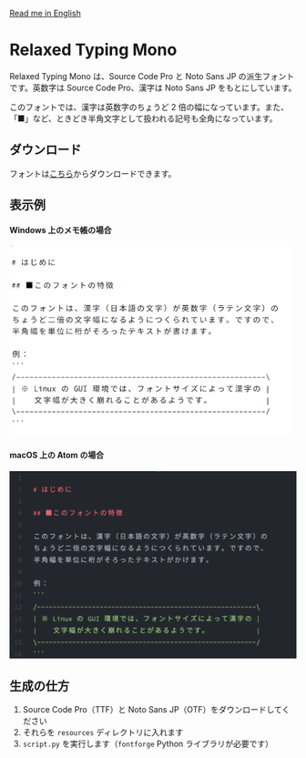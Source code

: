 [Read me in English](./README.md)

# Relaxed Typing Mono
Relaxed Typing Mono は、Source Code Pro と Noto Sans JP の派生フォントです。英数字は Source Code Pro、漢字は Noto Sans JP をもとにしています。

このフォントでは、漢字は英数字のちょうど 2 倍の幅になっています。また、「■」など、ときどき半角文字として扱われる記号も全角になっています。

## ダウンロード
フォントは[こちら](https://github.com/mshioda/relaxed-typing-mono/releases)からダウンロードできます。

## 表示例
#### Windows 上のメモ帳の場合
![スクリーンショット](./images/screenshot-notepad.png)

#### macOS 上の Atom の場合
![スクリーンショット](./images/screenshot-atom.png)

## 生成の仕方
1. Source Code Pro（TTF）と Noto Sans JP（OTF）をダウンロードしてください
2. それらを `resources` ディレクトリに入れます
3. `script.py` を実行します（`fontforge` Python ライブラリが必要です）
